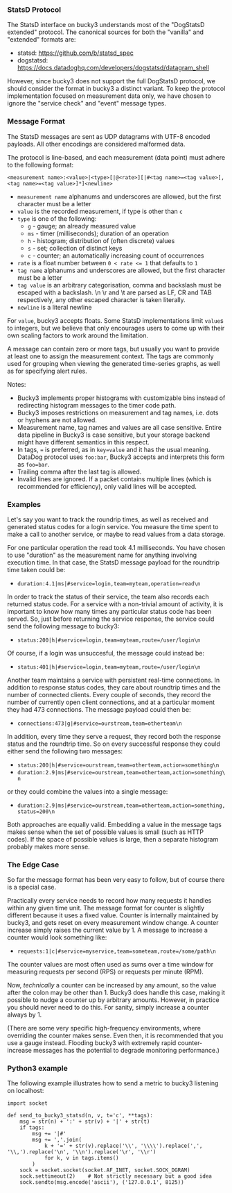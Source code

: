


### StatsD Protocol

The StatsD interface on bucky3 understands most of the "DogStatsD
extended" protocol. The canonical sources for both the "vanilla" and
"extended" formats are:

- statsd: https://github.com/b/statsd_spec
- dogstatsd: https://docs.datadoghq.com/developers/dogstatsd/datagram_shell

However, since bucky3 does not support the full DogStatsD protocol, we
should consider the format in bucky3 a distinct variant. To keep the
protocol implementation focused on measurement data only, we have chosen
to ignore the "service check" and "event" message types.



### Message Format

The StatsD messages are sent as UDP datagrams with UTF-8 encoded payloads.
All other encodings are considered malformed data.

The protocol is line-based, and each measurement (data point)
must adhere to the following format:

    <measurement name>:<value>|<type>[|@<rate>][|#<tag name>=<tag value>[,<tag name>=<tag value>]*]<newline>

* `measurement name` alphanums and underscores are allowed,
  but the first character must be a letter
* `value` is the recorded measurement, if type is other than `c`
* `type` is one of the following:
  * `g` - gauge; an already measured value
  * `ms` - timer (milliseconds); duration of an operation
  * `h` - histogram; distribution of (often discrete) values
  * `s` - set; collection of distinct keys
  * `c` - counter; an automatically increasing count of occurrences
* `rate` is a float number between `0 < rate <= 1` that defaults to `1`
* `tag name` alphanums and underscores are allowed,
  but the first character must be a letter
* `tag value` is an arbitrary categorisation, comma and backslash must be escaped
  with a backslash. \n \r and \t are parsed as LF, CR and TAB respectively, any other
  escaped character is taken literally.
* `newline` is a literal newline

For `value`, bucky3 accepts floats. Some StatsD implementations limit
`value`s to integers, but we believe that only encourages users to come
up with their own scaling factors to work around the limitation.

A message can contain zero or more tags, but usually you want to provide
at least one to assign the measurement context. The tags are commonly used
for grouping when viewing the generated time-series graphs, as well as
for specifying alert rules.

Notes:
* Bucky3 implements proper histograms with customizable bins
instead of redirecting histogram messages to the timer code path.
* Bucky3 imposes restrictions on measurement and tag names,
i.e. dots or hyphens are not allowed.
* Measurement name, tag names and values are all case sensitive.
Entire data pipeline in Bucky3 is case sensitive, but your storage
backend might have different semantics in this respect.
* In tags, `=` is preferred, as in `key=value` and it has the usual meaning.
DataDog protocol uses `foo:bar`, Bucky3 accepts and interprets this form
as `foo=bar`.
* Trailing comma after the last tag is allowed.
* Invalid lines are ignored. If a packet contains multiple lines (which is
recommended for efficiency), only valid lines will be accepted.



### Examples

Let's say you want to track the roundrip times, as well as received
and generated status codes for a login service. You measure the time
spent to make a call to another service, or maybe to read values from a
data storage.

For one particular operation the read took 4.1 milliseconds. You have
chosen to use "duration" as the measurement name for anything involving
execution time. In that case, the StatsD message payload for the
roundtrip time taken could be:

  - `duration:4.1|ms|#service=login,team=myteam,operation=read\n`

In order to track the status of their service, the team also records
each returned status code. For a service with a non-trivial amount of
activity, it is important to know how many times any particular status
code has been served. So, just before returning the service response,
the service could send the following message to bucky3:

  - `status:200|h|#service=login,team=myteam,route=/user/login\n`

Of course, if a login was unsuccesful, the message could instead be:

  - `status:401|h|#service=login,team=myteam,route=/user/login\n`

Another team maintains a service with persistent real-time connections.
In addition to response status codes, they care about roundtrip times
and the number of connected clients. Every couple of seconds, they
record the number of currently open client connections, and at a
particular moment they had 473 connections. The message payload could
then be:

  - `connections:473|g|#service=ourstream,team=otherteam\n`

In addition, every time they serve a request, they record both the
response status and the roundtrip time. So on every successful response
they could either send the following two messages:

- `status:200|h|#service=ourstream,team=otherteam,action=something\n`
- `duration:2.9|ms|#service=ourstream,team=otherteam,action=something\n`

or they could combine the values into a single message:

- `duration:2.9|ms|#service=ourstream,team=otherteam,action=something,status=200\n`

Both approaches are equally valid. Embedding a value in the message tags
makes sense when the set of possible values is small (such as HTTP codes). If the
space of possible values is large, then a separate histogram probably
makes more sense.



### The Edge Case

So far the message format has been very easy to follow, but of course
there is a special case.

Practically every service needs to record how many requests it handles
within any given time unit. The message format for counter is slightly
different because it uses a fixed value. Counter is internally
maintained by bucky3, and gets reset on every measurement window change.
A counter increase simply raises the current value by 1. A message to
increase a counter would look something like:

- `requests:1|c|#service=myservice,team=someteam,route=/some/path\n`

The counter values are most often used as sums over a time window for
measuring requests per second (RPS) or requests per minute (RPM).

Now, *technically* a counter can be increased by any amount, so the
value after the colon may be other than 1. Bucky3 does handle this
case, making it possible to nudge a counter up by arbitrary amounts.
However, in practice you should never need to do this. For sanity,
simply increase a counter always by 1.

(There are some very specific high-frequency environments, where
overriding the counter makes sense. Even then, it is recommended that
you use a gauge instead. Flooding bucky3 with extremely rapid
counter-increase messages has the potential to degrade monitoring
performance.)



### Python3 example

The following example illustrates how to send a metric to bucky3 listening
on localhost:

    import socket
    
    def send_to_bucky3_statsd(n, v, t='c', **tags):
        msg = str(n) + ':' + str(v) + '|' + str(t)
        if tags:
            msg += '|#'
            msg += ','.join(
                k + '=' + str(v).replace('\\', '\\\\').replace(',', '\\,').replace('\n', '\\n').replace('\r', '\\r')
                for k, v in tags.items()
            )
        sock = socket.socket(socket.AF_INET, socket.SOCK_DGRAM)
        sock.settimeout(2)    # Not strictly necessary but a good idea
        sock.sendto(msg.encode('ascii'), ('127.0.0.1', 8125))
